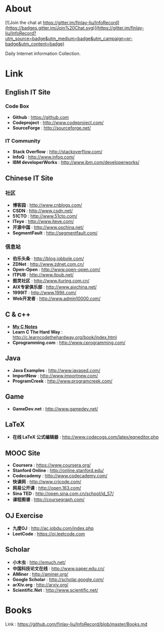 # About 

[![Join the chat at https://gitter.im/finlay-liu/InfoRecord](https://badges.gitter.im/Join%20Chat.svg)](https://gitter.im/finlay-liu/InfoRecord?utm_source=badge&utm_medium=badge&utm_campaign=pr-badge&utm_content=badge)

Daily Internet information Collection.

# Link 

## English IT Site

### Code Box
- **Github** : https://github.com 
- **Codeproject** : http://www.codeproject.com/
- **SourceForge** : http://sourceforge.net/

### IT Community
- **Stack Overflow** : http://stackoverflow.com/ 
- **InfoQ** : http://www.infoq.com/
- **IBM developerWorks** : http://www.ibm.com/developerworks/

## Chinese IT Site

### 社区
- **博客园** : http://www.cnblogs.com/
- **CSDN** : http://www.csdn.net/
- **51CTO** : http://www.51cto.com/
- **ITeye** : http://www.iteye.com/
- **开源中国** : http://www.oschina.net/
- **SegmentFault** : http://segmentfault.com/

### 信息站
- **伯乐头条** : http://blog.jobbole.com/
- **ZDNet** : http://www.zdnet.com.cn/
- **Open-Open** : http://www.open-open.com/
- **ITPUB** : http://www.itpub.net/
- **图灵社区** : http://www.ituring.com.cn/
- **AIX专家俱乐部** : http://www.aixchina.net/
- **1999IT** : http://www.199it.com/
- **Web开发者** : http://www.admin10000.com/

## C & c++	
- [**My C Notes**](https://github.com/finlay-liu/InfoRecord/tree/master/C-Notes)
- **Learn C The Hard Way** : http://c.learncodethehardway.org/book/index.html
- **Cprogramming.com** : http://www.cprogramming.com/

## Java 
- **Java Examples** : http://www.javased.com/
- **ImportNew** : http://www.importnew.com/
- **ProgramCreek** : http://www.programcreek.com/

## Game
- **GameDev.net** : http://www.gamedev.net/

## LaTeX 
- **在线 LaTeX 公式编辑器** : http://www.codecogs.com/latex/eqneditor.php

## MOOC Site
- **Coursera** : https://www.coursera.org/   
- **Stanford Online** :  http://online.stanford.edu/
- **Codecademy** : http://www.codecademy.com/
- **快课网** : http://www.cricode.com/
- **网易公开课** : http://open.163.com/
- **Sina TED** : http://open.sina.com.cn/school/id_57/
- **课程图谱** : http://coursegraph.com/

## OJ Exercise 
- **九度OJ** : http://ac.jobdu.com/index.php
- **LeetCode** : https://oj.leetcode.com

## Scholar
- **小木虫** : http://emuch.net/
- **中国科技论文在线** : http://www.paper.edu.cn/
- **AMiner** : http://aminer.org/
- **Google Scholar** : http://scholar.google.com/
- **arXiv.org** : http://arxiv.org/
- **Scientific.Net** : http://www.scientific.net/

# Books
Link : https://github.com/finlay-liu/InfoRecord/blob/master/Books.md
